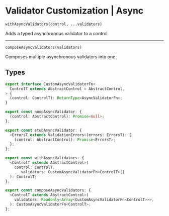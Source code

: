 <!-- todo: better docs -->

# Validator Customization | Async

`withAsyncValidators(control, ...validators)`

Adds a typed asynchronous validator to a control.

---

`composeAsyncValidators(validators)`

Composes multiple asynchronous validators into one.

## Types

<!-- prettier-ignore -->
```ts
export interface CustomAsyncValidatorFn<
  ControlT extends AbstractControl = AbstractControl,
> {
  (control: ControlT): ReturnType<AsyncValidatorFn>;
}

export const noopAsyncValidator: {
  (control: AbstractControl): Promise<null>;
};

export const stubAsyncValidator: {
  <ErrorsT extends ValidationErrors>(errors: ErrorsT): {
    (control: AbstractControl): Promise<ErrorsT>;
  };
};

export const withAsyncValidators: {
  <ControlT extends AbstractControl>(
    control: ControlT,
    ...validators: CustomAsyncValidatorFn<ControlT>[]
  ): ControlT;
};

export const composeAsyncValidators: {
  <ControlT extends AbstractControl>(
    validators: Readonly<Array<CustomAsyncValidatorFn<ControlT>>>,
  ): CustomAsyncValidatorFn<ControlT>;
};
```
